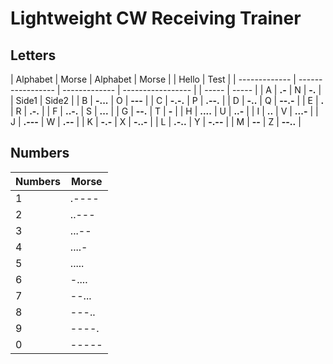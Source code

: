 # Lightweight CW Receiving Trainer

## Letters
| Alphabet      | Morse             | Alphabet      | Morse             |   | Hello | Test  |
| ------------- | ----------------- | ------------- | ----------------- |   | ----- | ----- |
| A             | **.-**            | N             | **-.**            |   | Side1 | Side2 |
| B             | **-...**          | O             | **---**           |
| C             | **-.-.**          | P             | **.--.**          |
| D             | **-..**           | Q             | **--.-**          |
| E             | **.**             | R             | **.-.**           |
| F             | **..-.**          | S             | **...**           |
| G             | **--.**           | T             | **-**             |
| H             | **....**          | U             | **..-**           |
| I             | **..**            | V             | **...-**          |
| J             | **.---**          | W             | **.--**           |
| K             | **-.-**           | X             | **-..-**          |
| L             | **.-..**          | Y             | **-.--**          |
| M             | **--**            | Z             | **--..**          |


## Numbers
| Numbers  | Morse |
| -------- | ----- |
| 1        | .---- |
| 2        | ..--- |
| 3        | ...-- |
| 4        | ....- |
| 5        | ..... |
| 6        | -.... |
| 7        | --... |
| 8        | ---.. |
| 9        | ----. |
| 0        | ----- |
